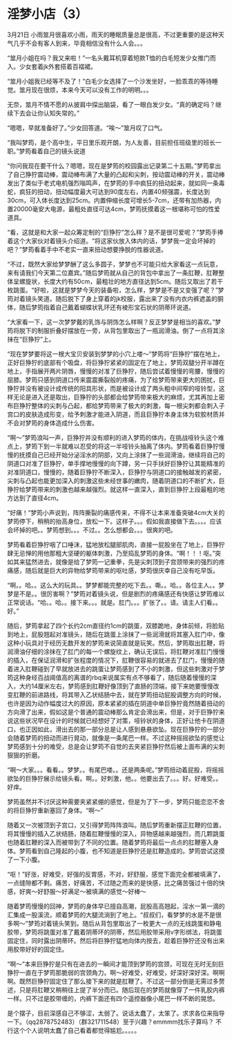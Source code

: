 # 淫梦小店（3）

3月21日 小雨筮月很喜欢小雨，雨天的睡眠质量总是很高，不过更重要的是这种天气几乎不会有客人到来，毕竟相信没有什么人会。。。

“筮月小姐在吗？我又来啦！”一名头戴耳机穿着短款T恤的白毛短发少女推门而入。少女套着jk外套搭着百褶裙。

“筮月小姐我已经等不及了！”白毛少女选择了一个沙发坐好，一脸乖乖的等待睡觉。筮月现在很烦，本来今天可以没有工作的明明。。。

无奈，筮月不情不愿的从披肩中探出脑袋，看了一眼白发少女。“真的确定吗？继续下去会让你认知失常的。”

“嗯嗯，早就准备好了。”少女回答道。“唉～”筮月叹了口气。

“我叫梦筠，是个高中生，平日里乐观开朗，为人友善，目前担任班级里的班长一职。”梦筠看着自己的镜头说道

“你问我现在要干什么？嗯嗯，现在是梦筠的校园露出记录第二十五期。”梦筠拿出了自己狰狞震动棒，震动棒布满了大量的凸起和尖刺，按动震动棒的开关，震动棒发出了类似于老式电机强烈嗡鸣声，在梦筠的手中疯狂的扭动起来，就如同一条毒蛇，疯狂的扭动，扭动幅度最大可达到90度左右，内置40频强震，长度达到30cm，可入体长度达到25cm。内置伸缩长度可增长5-7cm，还带有加热器，内置20000毫安大电源，最粗处直径可达4cm，梦筠抚摸着这一根堪称可怕的性爱道具。

“看，这就是和大家一起众筹定制的“巨狰狞”怎么样？是不是很可爱呢？”梦筠手捧着这个大家伙对着镜头介绍道。“将这家伙放入体内的话，梦梦我一定会坏掉的吧？”梦筠看着手中不老实一直来扭动想要挣脱的性器说道。

“不过，既然大家给梦梦酬了这么多圆子，梦梦也不可能只给大家看这一点玩意，来有请我们今天第二位嘉宾。”随后梦筠就从自己的背包中拿出了一条肛鞭，肛鞭整体呈螺旋状，长度大约有50cm，最粗壮的地方直径达到5cm。随后又取出了若干枚跳蛋。“好啦，这就是梦梦今天的装备啦，怎么样，梦梦是不是又变强了呢？”梦筠对着镜头笑道。随后脱下了身上穿着的jk校服，露出来了没有内衣内裤遮盖的胴体，随后梦筠指着自己戴着蝴蝶状乳环还有棱形宝石状的阴蒂环说道。

“大家看一下，这一次梦梦戴的乳饰与阴饰怎么样啊？反正梦梦是相当的喜欢。”梦筠将脱下的制服折叠好摆放在一旁，从背包里取出了一瓶润滑油。倒了一点将其涂抹在“巨狰狞”上。

“现在梦梦要将这一根大宝贝安装到梦梦的小穴上喽～”梦筠将“巨狰狞”摆在地上，正好巨狰狞的底部有个吸盘，将巨狰狞紧紧的固定在了地上，梦筠双腿分开半蹲在地上，手指展开两片阴唇，慢慢的对准了巨狰狞，随后尝试着慢慢的弯腰，慢慢的屈膝。梦筠只感到阴道口传来震震撕裂般的疼痛，为了给梦筠带来更大的困扰，巨狰狞并没有被设计成传统的阳具形状，而是被设计成了两头粗中间窄的哑铃型，这样无论是进入还是取出，巨狰狞的头部都会给梦筠带来极大的麻烦，尤其再加上密布巨狰狞整体的尖刺与凸起，都给梦筠带来了极大的刺激，每一根尖刺都会刺入子宫口的皮肤造成形变，给予刺激才能进入阴道，而且巨狰狞本身主体为软胶材质并不会对梦筠的身体造成什么伤害。

“啊～”梦筠浪叫一声，巨狰狞并没有顺利的进入梦筠的体内，在挑战哑铃头这个难点上，梦筠下到一半就难以忍受的将这一半哑铃头抽离了体内。梦筠看着巨狰狞慢慢的抚摸自己已经开始分泌淫水的阴部，又向上涂抹了一些润滑油，继续将自己的阴道口对准了巨狰狞，单手撑地慢慢的向下蹲，另一只手扶好巨狰狞让其能精准的对准阴道口，慢慢的，随着巨狰狞不断深入，巨狰狞与阴道口的接触越发的紧密，尖刺与凸起也能更加深入的刺激这些未经世事的嫩肉，随着阴道口的不断扩大，巨狰狞给梦筠带来的刺激也越来越强烈。就这样一直深入，直到巨狰狞上段最粗的地方达到了直径4cm。

“好痛！”梦筠小声说到，阵阵撕裂的痛感传来，不得不让本来准备突破4cm大关的梦筠停下，稍稍的抬高身位，放松一下。这样子。。。假如我直接做下去。。。。应该会坏掉的吧。。梦筠想到。。。不过。。怎么想都会。。。很爽的吧。

梦筠看着巨狰狞咽了口唾沫，猛地放松腿部肌肉，直接一屁股坐在了地上，巨狰狞肆无忌惮的用他那粗大坚硬的躯体刺激，乃至捣乱梦筠的身体。“啊！！！呕。”突如其来猛然进去，就像是给了梦筠一记重拳，先是尖刺顶到子宫颈带来的强烈的疼痛感，随后就是巨大的异物给梦筠带来的呕吐感，梦筠很庆幸自己没有吃早饭。

“啊。。哈。。这么大的玩具。。梦梦都能完整的吃下去。。嘶。。哈。。各位主人。。梦梦是不是。。很厉害啊？”梦筠对着镜头说，但是剧烈的疼痛感还有快感让梦筠难以正常说话。“哈。。哈。。接下来。。。就是。肛门。。。扩张了。。请。请主人们看。。好。”

随后，梦筠拿起了四个长约2cm直径约1cm的跳蛋，双膝跪地，身体前倾，将脸贴到地上，屁股翘起对准镜头，随后在跳蛋上涂抹了一些润滑就将其塞入肛门中，像这种小玩具对于经历无数开发的梦筠来说简直就是玩笑。然后，梦筠取出肛鞭，将润滑油仔细的涂抹在了肛门的每一个螺旋纹上，确认无误后，将肛鞭对准肛门慢慢的插入，在保证润滑和扩张程度的情况下，肛鞭很容易的就进去了肛门，慢慢的随着进入肛鞭碰到了早就放进去的跳蛋让梦筠感到了不小的刺激，但这些刺激对于梦筠这种身经百战阈值高的离谱的rbq来说属实有点不够看了，随后随着慢慢的深入，大约14厘米左右，梦筠感到肛鞭好像顶到了直肠的顶端，接下来她要慢慢改变肛鞭的前进路线，将其带入乙状结肠中去，就在梦筠扭动屁股调整方向的时候，也许是因为动作幅度过大的原因，原本紧紧的插在阴道中单巨狰狞竟然随着扭动的方向滑了出来，假如这是个普通的震动棒那么肯定会滑出来，但是，对于巨狰狞来说这些状况早在设计的时候就已经想好了对策，哑铃状的身体，正好让他卡在阴道口，也正因如此，滑出去的那一部分总是让人感到悬悬欲坠。现在巨狰狞的一部分会随着梦筠的扭动而进行晃动，就像是一条尾巴一样。不过这种摇摇欲坠的感觉让梦筠感到十分的难受，总是会让梦筠不自觉的去夹紧巨狰狞然后被上面布满的尖刺狠狠的折磨。

“啊～大家。。。看看。。梦梦。。有尾巴喽。。还是两条呢。”梦筠扭动着屁股，将摇摇欲坠的巨狰狞展示给镜头看。啊。。好刺激，他。。他要出去了。。。好。好难受。。好痒。

梦筠虽然并不讨厌这种需要夹紧紧绷的感觉，但是为了下一步，梦筠只能恋恋不舍的将巨狰狞重新塞回了身体。“啊～”

随着又一次被顶到子宫口，又引得梦筠阵阵浪叫。随后梦筠重新摆正肛鞭的位置，将其慢慢的插入乙状结肠，随着肛鞭慢慢的深入，异物感越来越强烈，而几颗跳蛋也随着肛鞭的深入而被带到了不同的位置。随着梦筠将最后一点点的肛鞭塞入身体。梦筠看到自己隆起的小腹，也不知道是巨狰狞还是肛鞭造成的。梦筠尝试这摸了一下小腹。

“呕！”好涨，好难受，好强的反胃感，不对，好舒服，感觉下面完全都被填满了，一点缝隙都不剩。痛苦，好痛苦，不过随之而来的是快感，比之痛苦强过十倍的快感，好爽～好舒服～好满足～被填满的感觉～好棒～

随着梦筠慢慢的回神，梦筠的身体早已擅自高潮，屁股高高翘起，淫水一第一滴的汇集成一股溪流，顺着梦筠的大腿流淌到了地上。“叔叔们，看梦梦的水是不是很多啊～”梦筠对着镜头笑到。随后从背包里取出了一枚更大一点的无线跳蛋和静电胶带，梦筠将跳蛋对准了戴着阴蒂环的阴蒂，然后用胶带采用v字形绑法，将跳蛋固定住，同时露出阴蒂环。然后将巨狰狞猛地向体内按去，趁着巨狰狞还没有出来用胶带好好的固定住。

“啊～”本来巨狰狞是只有在进去的一瞬间才能顶到梦筠的宫颈，可现在无时无刻巨狰狞一直在于梦筠那脆弱的宫颈角力。啊～好难受，好难受，好深好深好深。啊啊啊。既然巨狰狞固定住了那么接下来的就是肛鞭了。不过这一部分倒是无需过多赘述，只是将肛鞭又稍稍往上提了半分而已。随后现在的梦筠就像穿了一件乳胶内裤一样。只不过是胶带缠的，内裤下面还有四个遥控器像小尾巴一样不断的晃悠。

是个摆子，目前深感自己不够涩，太弱了。说话太蠢了，太笨了。求求各位来指导一下。（qq2878752483）（群321711548）至于兴趣？emmmm找乐子算吗？
不行这个个人说明太蠢了自己看着都觉得尴尬。。。。。


